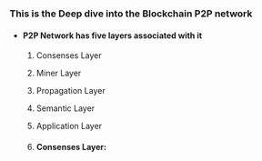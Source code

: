 ### This is the Deep dive into the Blockchain P2P network

- #### P2P Network has five layers associated with it

    1. Consenses Layer
    2. Miner Layer
    3. Propagation Layer
    4. Semantic Layer
    5. Application Layer

    1. #### Consenses Layer:
